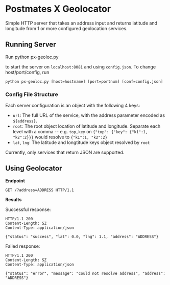 # Postmates X Geolocator

Simple HTTP server that takes an address input and returns latitude and longitude from 1 or more configured geolocation services.

## Running Server

Run
	python px-geoloc.py

to start the server on `localhost:8081` and using `config.json`. To change host/port/config, run

	python px-geoloc.py [host=hostname] [port=portnum] [conf=config.json]

### Config File Structure

Each server configuration is an object with the following 4 keys:

- `url`: The full URL of the service, with the address parameter encoded as `${address}`.
- `root`: The root object location of latitude and longitude. Separate each level with a comma
-- e.g. `top,key` on `{"top": {"key": {"k1":1, "k2":2}}}` would resolve to `{"k1":1, "k2":2}`
- `lat`, `lng`: The latitude and longtitude keys object resolved by `root`

Currently, only services that return JSON are supported.

## Using Geolocator

**Endpoint**

	GET /?address=ADDRESS HTTP/1.1

**Results**

Successful response:

	HTTP/1.1 200
	Content-Length: SZ
	Content-Type: application/json
	
	{"status": "success", "lat": 0.0, "lng": 1.1, "address": "ADDRESS"}


Failed response:

	HTTP/1.1 200
	Content-Length: SZ
	Content-Type: application/json
	
	{"status": "error", "message": "could not resolve address", "address": "ADDRESS"}